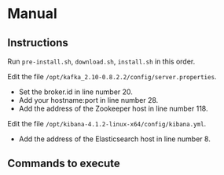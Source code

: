 # Manual

## Instructions

Run `pre-install.sh`, `download.sh`, `install.sh` in this order.

Edit the file `/opt/kafka_2.10-0.8.2.2/config/server.properties`.

- Set the broker.id in line number 20.
- Add your hostname:port in line number 28.
- Add the address of the Zookeeper host in line number 118.



Edit the file `/opt/kibana-4.1.2-linux-x64/config/kibana.yml`.

- Add the address of the Elasticsearch host in line number 8.

## Commands to execute

